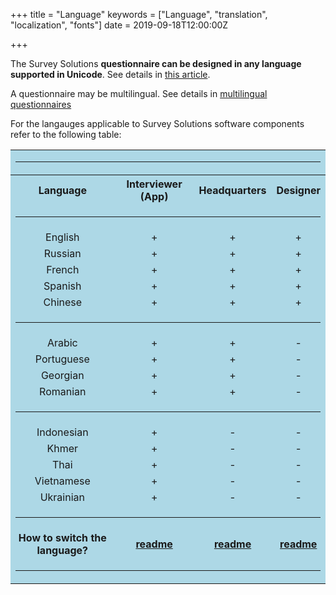 +++
title = "Language"
keywords = ["Language", "translation", "localization", "fonts"]
date = 2019-09-18T12:00:00Z

+++

The Survey Solutions **questionnaire can be designed in any language supported in Unicode**.
See details in [this article](/faq/which-languages-can-be-used/).

A questionnaire may be multilingual. See details in [multilingual questionnaires](/questionnaire-designer/toolbar/multilingual-questionnaires/)

For the langauges applicable to Survey Solutions software components refer to the following table:

<TABLE width=800 bgcolor=LightBlue>
<TR><TD colspan="4"><HR></TD></TR>
<TR align=center><TH>Language<TH>Interviewer (App)<TH>Headquarters<TH>Designer</TR>
<TR><TD colspan="4"><HR></TD></TR>
<TR align=center><TD>English<TD>+<TD>+<TD>+</TR>
<TR align=center><TD>Russian<TD>+<TD>+<TD>+</TR>
<TR align=center><TD>French<TD>+<TD>+<TD>+</TR>
<TR align=center><TD>Spanish<TD>+<TD>+<TD>+</TR>
<TR align=center><TD>Chinese<TD>+<TD>+<TD>+</TR>
<TR><TD colspan="4"><HR></TD></TR>
<TR align=center><TD>Arabic<TD>+<TD>+<TD>-</TR>
<TR align=center><TD>Portuguese<TD>+<TD>+<TD>-</TR>
<TR align=center><TD>Georgian<TD>+<TD>+<TD>-</TR>
<TR align=center><TD>Romanian<TD>+<TD>+<TD>-</TR>
<TR><TD colspan="4"><HR></TD></TR>
<TR align=center><TD>Indonesian<TD>+<TD>-<TD>-</TR>
<TR align=center><TD>Khmer<TD>+<TD>-<TD>-</TR>
<TR align=center><TD>Thai<TD>+<TD>-<TD>-</TR>
<TR align=center><TD>Vietnamese<TD>+<TD>-<TD>-</TR>
<TR align=center><TD>Ukrainian<TD>+<TD>-<TD>-</TR>
<TR><TD colspan="4"><HR></TD></TR>
<TR align=center>
 <TD><B>How to switch the language?</B>
 <TD><A href="/interviewer/config/interface-localization/"><B>readme</B></A>
 <TD><A href="/headquarters/config/changing-the-interface-language/"><B>readme</B></A>
 <TD><A href="/headquarters/config/changing-the-interface-language/"><B>readme</B></A></TR>
<TR><TD colspan="4"><HR></TD></TR>
</TABLE>
